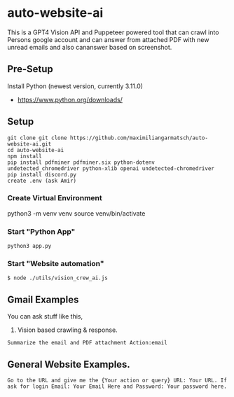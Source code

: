 # auto-website-ai

This is a GPT4 Vision API and Puppeteer powered tool that can crawl into Persons google account  and can answer from attached PDF with new unread emails and also cananswer based on screenshot.

## Pre-Setup
Install Python (newest version, currently 3.11.0)
- https://www.python.org/downloads/

## Setup

```shell
git clone git clone https://github.com/maximiliangarmatsch/auto-website-ai.git
cd auto-website-ai
npm install
pip install pdfminer pdfminer.six python-dotenv undetected_chromedriver python-xlib openai undetected-chromedriver
pip install discord.py
create .env (ask Amir)
```

### Create Virtual Environment ###
python3 -m venv venv
source venv/bin/activate

### Start "Python App"
```shell
python3 app.py

```

### Start "Website automation"

```shell
$ node ./utils/vision_crew_ai.js
```

## Gmail Examples
You can ask stuff like this,
1. Vision based crawling & response.
```
Summarize the email and PDF attachment Action:email
```

## General Website Examples.
```
Go to the URL and give me the {Your action or query} URL: Your URL. If ask for login Email: Your Email Here and Password: Your password here.
```